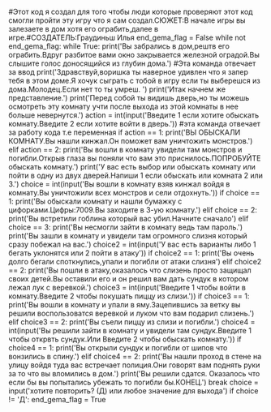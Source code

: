 #Этот код я создал для того чтобы люди которые проверяют этот код смогли пройти эту игру что я сам создал.СЮЖЕТ:В начале игры вы залезаете в дом хотя его ограбить,далее в игре.#СОЗДАТЕЛЬ:Граудиньш Илья
end_gema_flag = False
while not end_gema_flag:
    while True:
        print('Вы забрались в дом,рештв его ограбить.Вдруг разбитое вами окно закрывается железной оградой.Вы слышите голос доносящийся из глубин дома.') #Эта команда отвечает за ввод
        print('Здравствуй,воришка ты наверное удивлен что я запер тебя в этом доме.Я хочук сыграть с тобой в игру если ты выберешся из дома.Молодец.Если нет то ты умреш. ')
        print('Итак начнем же представление.')
        print('Перед собой ты видишь дверь,но ты можешь осмотреть эту комнату учти после выхода из этой комнаты в нее больше невернутся.')
        action = int(input('Введите 1 если хотите обыскать комнату.Введите 2 если хотите войти в дверь.')) #эта команда отвечает за работу кода т.е переменная
        if action == 1:
            print('ВЫ ОБЫСКАЛИ КОМНАТУ.Вы нашли кинжал.Он поможет вам уничтожить монстров.')
        elif action == 2:
            print('Вы вошли в комнату увидели там монстров и погибли.Открыв глаза вы поняли что вам это приснилось.ПОПРОБУЙТЕ обыскать комнату.')
        print('У вас есть выбор или обыскать комнату или пойти в одну из двух дверей.Напиши 1 если обыскать или комната 2 или 3.')
        choice = int(input('Вы вошли в комнату взяв кинжал войдя в комнату.Вы уничтожили всех монстров и сели отдохнуть.'))
        if choice == 1:
            print('Вы обыскали комнату и нашли бумажку с цифорками.Цифры:7009.Вы заходите в 3-ую комнату.')
        elif choice == 2:
            print('Вы встретили гоблина который вас убил.Начните сначало')
        elif choice == 3:
            print('Вы несмогли зайти в комнату ведь там пароль.')
        print('Вы зашли в комнату и увидели там огромного слизня который сразу побежал на вас.')
        choice2 = int(input('У вас есть варианты либо 1 бегать уклонятся или 2 пойти в атаку'))
        if choice2 == 1:
            print('Вы очень долго бегали cпоткнулись,упали и погибли от атаки слизня')
        elif choice2 == 2:
            print('Вы пошли в атаку,оказалось что слизень просто защищал своих детей.Вы оставили его и он решил вам дать сундук в котором лежал лук с веревкой.')
        choice3 = int(input('Введите 1 чтобы войти в комнату.Введите 2 чтобы покушать пиццу из слизи.'))
        if choice3 == 1:
            print('Вы вошли в комнату и упали в яму.Зацепившись за ветку вы решили воспользоватся веревкой и луком что вам подарил слизень.')
        elif choice3 == 2:
            print('Вы съели пиццу из слизи и погибли.')
        choice4 = int(input('Вы решили зайти в комнату и увидели там сундук.Введите 1 чтобы открвть сундук.Или Введите 2 чтобы обыскать комнату.'))
        if choice4 == 1:
            print('Вы открыли сундук и погибли от шипов что вонзились в спину.')
        elif choice4 == 2:
            print('Вы нашли проход в стене на улицу войдя туда вас встречает полиция.Они говорят вам поднять руки за то что вы вломились в дом.')
        print('Вы решили сдатся. Оказалось что если бы вы попытались убежать то погибли бы.КОНЕЦ.')
        break
    choice = input('хотите повторить? (Д) или любое значение для выхода')
    if choice != 'Д':
        end_gema_flag = True
